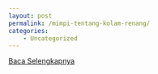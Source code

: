 ```yaml
---
layout: post
permalink: /mimpi-tentang-kolam-renang/
categories:
    - Uncategorized
---
```


[Baca Selengkapnya](/08)